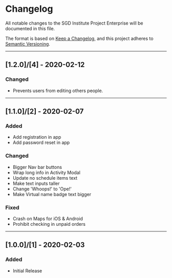 # Changelog

All notable changes to the SGD Institute Project Enterprise will be documented in this file.

The format is based on [Keep a Changelog](https://keepachangelog.com/en/1.0.0/),
and this project adheres to [Semantic Versioning](https://semver.org/spec/v2.0.0.html).

___

## [1.2.0]/[4] - 2020-02-12

### Changed

- Prevents users from editing others people.

___

## [1.1.0]/[2] - 2020-02-07

### Added

- Add registration in app
- Add password reset in app

### Changed

- Bigger Nav bar buttons
- Wrap long info in Activity Modal
- Update no schedule items text
- Make text inputs taller
- Change 'Whoops!' to 'Ope!'
- Make Virtual name badge text bigger

### Fixed

- Crash on Maps for iOS & Android
- Prohibit checking in unpaid orders


___

## [1.0.0]/[1] - 2020-02-03

### Added

- Initial Release
